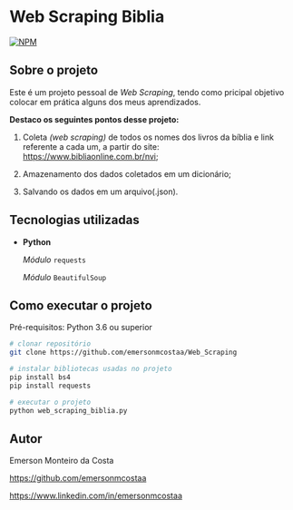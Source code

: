 # Web Scraping Biblia

[![NPM](https://img.shields.io/npm/l/react)](https://github.com/emersonmcostaa/Web-Scraping/blob/main/LICENSE) 

## Sobre o projeto

Este é um projeto pessoal de _Web Scraping_, tendo como pricipal objetivo colocar em prática alguns dos meus aprendizados.

__Destaco os seguintes pontos desse projeto:__

1. Coleta _(web scraping)_ de todos os nomes dos livros da bíblia e link referente a cada um, a partir do site: https://www.bibliaonline.com.br/nvi;

2. Amazenamento dos dados coletados em um dicionário;

3. Salvando os dados em um arquivo(.json).

## Tecnologias utilizadas

- __Python__

   _Módulo_ `requests`

   _Módulo_ `BeautifulSoup`

## Como executar o projeto

Pré-requisitos: Python 3.6 ou superior

```bash
# clonar repositório
git clone https://github.com/emersonmcostaa/Web_Scraping

# instalar bibliotecas usadas no projeto
pip install bs4
pip install requests

# executar o projeto
python web_scraping_biblia.py

```

## Autor

Emerson Monteiro da Costa

https://github.com/emersonmcostaa

https://www.linkedin.com/in/emersonmcostaa
